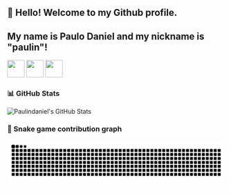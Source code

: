  ## 👋 Hello! Welcome to my Github profile.
 ## My name is Paulo Daniel and my nickname is "paulin"!

<img loading="lazy" src="https://cdn.jsdelivr.net/gh/devicons/devicon/icons/git/git-original.svg" width="40" height="40"/> <img loading="lazy" src="https://cdn0.iconfinder.com/data/icons/social-network-9/50/22-1024.png" width="40" height="40"/> <img loading="lazy" src="https://media.discordapp.net/attachments/1339053541611802696/1356583421513826457/vecteezy_javascript-logo-png-javascript-icon-transparent-png_27127463.png?ex=67ed1843&is=67ebc6c3&hm=f6c90fbab90df42ab3aefbd194ca20f2a38c29f96abdaa65b718388a1f353612&=&format=webp&quality=lossless&width=833&height=833" width="40" height="40"/>

### 📊 GitHub Stats

![Paulindaniel's GitHub Stats](https://github-readme-stats.vercel.app/api?username=paulindaniel&show_icons=true&theme=radical)

### 🐍 Snake game contribution graph

![snake gif](https://raw.githubusercontent.com/paulindaniel/paulindaniel/output/github-contribution-grid-snake.svg)



